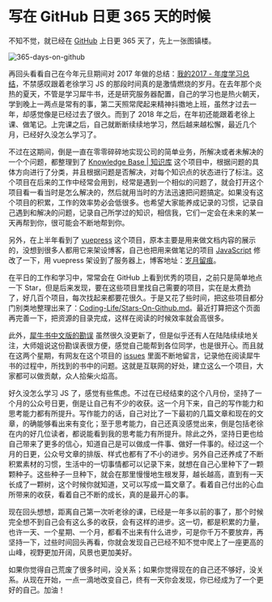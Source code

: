 # 写在 GitHub 日更 365 天的时候

不知不觉，就已经在 [GitHub](https://github.com/Dream4ever) 上日更 365 天了，先上一张图镇楼。

![365-days-on-github](http://owve9bvtw.bkt.clouddn.com/FnpberiEgPFlQnlsSt5OHmaC4YW8)

再回头看看自己在今年元旦期间对 2017 年做的总结：[我的2017 - 年度学习总结](https://xugaoyang.com/post/5a48db9347125b226734c086)，不禁感叹跟着老徐学习 JS 的那段时间真的是激情燃烧的岁月。在去年那个炎热的夏天，不管是学习犀牛书，还是研究服务器配置，自己的学习也是热火朝天，学到晚上一两点是常有的事，第二天照常爬起来精神抖擞地上班，虽然才过去一年，却感觉像是已经过去了很久。而到了 2018 年之后，在年初还能跟着老徐上课、做笔记。上完课之后，自己就断断续续地学习，然后越来越松懈，最近几个月，已经好久没怎么学习了。

不过在这期间，倒是一直在零零碎碎地实现公司的简单业务，所解决或者未解决的一个个问题，都整理到了 [Knowledge Base | 知识库](https://github.com/Dream4ever/knowledge-base) 这个项目中，根据问题的具体方向进行了分类，并且根据问题是否解决，对每个知识点的状态进行了标注。这个项目在后来的工作中经常会用到，经常是遇到一个相似的问题了，就会打开这个项目看一看当时是怎么解决的，然后就用当时的方法迅速把问题搞定。如果没有这个项目的积累，工作的效率势必会低很多。也希望大家能养成记录的习惯，记录自己遇到和解决的问题，记录自己所学过的知识，相信我，它们一定会在未来的某一天再帮到你，很可能会不断地帮到你。

另外，在上半年看到了 [vuepress](https://github.com/vuejs/vuepress) 这个项目，原本主要是用来做文档内容的展示的，没想到很多人都用它来架设博客，自己也把用来做笔记的项目 [JavaScript](https://github.com/Dream4ever/JavaScript) 修改了一下，用 vuepress 架设到了服务器上，博客地址：[岁月留痕](https://hewei.in/)。

在平日的工作和学习中，常常会在 GitHub 上看到优秀的项目，之前只是简单地点一下 Star，但是后来发现，要在这些项目里找自己需要的项目，实在是太费劲了，好几百个项目，每次找起来都要花很久。于是又花了些时间，把这些项目都分门别类地整理出来了：[Coding-Life/Stars-On-Github.md](https://github.com/Dream4ever/Coding-Life/blob/master/Stars-On-Github.md)。最近打算把这个页面再完善一下，把资源的目录完成，这样在阅读的时候效率就会高很多。

此外，[犀牛书中文版的勘误](https://github.com/Dream4ever/Chinese-Errata-for-JavaScript-The-Definitive-Guide) 虽然很久没更新了，但是似乎还有人在陆陆续续地关注，大师姐说这份勘误表很方便，感觉自己能帮到各位同学，也是很开心。而且就在这两个星期，有网友在这个项目的 [issues]( https://github.com/Dream4ever/Chinese-Errata-for-JavaScript-The-Definitive-Guide/issues) 里面不断地留言，记录他在阅读犀牛书的过程中，所找到的书中的问题。这就是互联网的好处，建立这么一个项目，大家都可以做贡献，众人拾柴火焰高。

好久没怎么学习 JS 了，感觉有些焦虑。不过在已经结束的这个八月份，坚持了一个月的公众号日更，倒是让自己有不少的收获。这一个月下来，自己的写作能力和思考能力都有所提升。写作能力的话，自己对比了一下最初的几篇文章和现在的文章，的确能够看出来有变化；至于思考能力，自己还真没感觉出来，倒是包括老徐在内的好几位读者，都说能看到我的思考能力有所提升。除此之外，坚持日更也给自己带来了更多的信心，知道自己是可以做成一件事、做好一件事的。经过这一个月的日更，公众号文章的排版、样式也都有了不小的进步。另外自己还养成了不断积累素材的习惯，生活中的一切事情都可以记录下来，就想在自己心里种下了一颗颗种子。这些种子一旦种下，就会在那里慢慢地生根发芽，越长越高，直到有一天长成了一颗树，这个时候你就知道，又可以写成一篇文章了。看着自己付出的心血所带来的收获，看着自己不断的成长，真的是最开心的事。

现在回头想想，距离自己第一次听老徐的课，已经是一年多以前的事了，那个时候完全想不到自己会有这么多的收获，会有这样的进步。这一切，都是积累的力量，也许一天、一个星期、一个月，都看不出来有什么进步，可是你千万不要放弃，再坚持一下，过些时间回头再看，你就会发现自己已经不知不觉中爬上了一座更高的山峰，视野更加开阔，风景也更加美好。

如果你觉得自己荒废了很多时间，没关系；如果你觉得现在的自己还不够好，没关系。从现在开始，一点一滴地改变自己，终有一天你会发现，你已经成为了一个更好的自己。加油！
